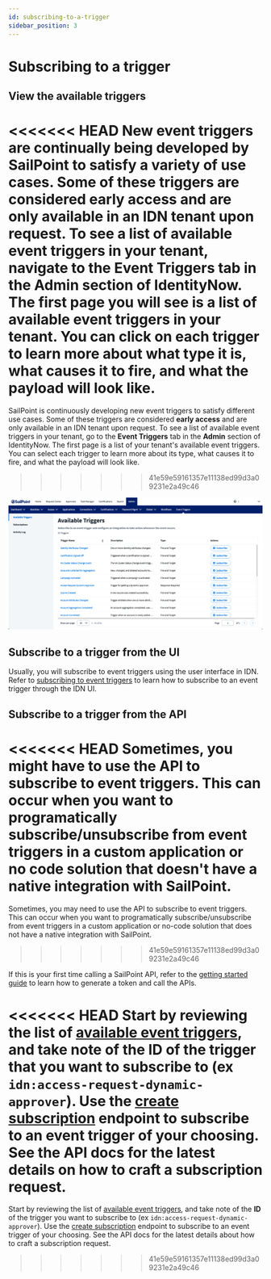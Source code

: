 ```yaml
---
id: subscribing-to-a-trigger
sidebar_position: 3
---
```


# Subscribing to a trigger

## View the available triggers

<<<<<<< HEAD
New event triggers are continually being developed by SailPoint to satisfy a variety of use cases. Some of these triggers are considered **early access** and are only available in an IDN tenant upon request. To see a list of available event triggers in your tenant, navigate to the **Event Triggers** tab in the **Admin** section of IdentityNow. The first page you will see is a list of available event triggers in your tenant. You can click on each trigger to learn more about what type it is, what causes it to fire, and what the payload will look like.
=======
SailPoint is continuously developing new event triggers to satisfy different use cases.  Some of these triggers are considered **early access** and are only available in an IDN tenant upon request.  To see a list of available event triggers in your tenant, go to the **Event Triggers** tab in the **Admin** section of IdentityNow.  The first page is a list of your tenant's available event triggers. You can select each trigger to learn more about its type, what causes it to fire, and what the payload will look like.
>>>>>>> 41e59e59161357e11138ed99d3a09231e2a49c46

![Available triggers](./img/available-triggers.png)

## Subscribe to a trigger from the UI

Usually, you will subscribe to event triggers using the user interface in IDN.
Refer to [subscribing to event triggers](https://documentation.sailpoint.com/saas/help/common/event_triggers.html#subscribing-to-event-triggers) to learn how to subscribe to an event trigger through the IDN UI.

## Subscribe to a trigger from the API

<<<<<<< HEAD
Sometimes, you might have to use the API to subscribe to event triggers. This can occur when you want to programatically subscribe/unsubscribe from event triggers in a custom application or no code solution that doesn't have a native integration with SailPoint.
=======
Sometimes, you may need to use the API to subscribe to event triggers.  This can occur when you want to programatically subscribe/unsubscribe from event triggers in a custom application or no-code solution that does not have a native integration with SailPoint.
>>>>>>> 41e59e59161357e11138ed99d3a09231e2a49c46

If this is your first time calling a SailPoint API, refer to the [getting started guide](../getting-started/index.md) to learn how to generate a token and call the APIs.

<<<<<<< HEAD
Start by reviewing the list of [available event triggers](/idn/api/beta/triggers#available-event-triggers), and take note of the **ID** of the trigger that you want to subscribe to (ex `idn:access-request-dynamic-approver`). Use the [create subscription](/idn/api/beta/create-subscription) endpoint to subscribe to an event trigger of your choosing. See the API docs for the latest details on how to craft a subscription request.
=======
Start by reviewing the list of [available event triggers](/idn/api/beta/triggers#available-event-triggers), and take note of the **ID** of the trigger you want to subscribe to (ex `idn:access-request-dynamic-approver`).  Use the [create subscription](/idn/api/beta/create-subscription) endpoint to subscribe to an event trigger of your choosing.  See the API docs for the latest details about how to craft a subscription request.
>>>>>>> 41e59e59161357e11138ed99d3a09231e2a49c46
